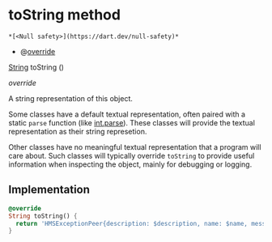 


# toString method




    *[<Null safety>](https://dart.dev/null-safety)*



- @[override](https://api.flutter.dev/flutter/dart-core/override-constant.html)

[String](https://api.flutter.dev/flutter/dart-core/String-class.html) toString
()

_override_



<p>A string representation of this object.</p>
<p>Some classes have a default textual representation,
often paired with a static <code>parse</code> function (like <a href="https://api.flutter.dev/flutter/dart-core/int/parse.html">int.parse</a>).
These classes will provide the textual representation as
their string represetion.</p>
<p>Other classes have no meaningful textual representation
that a program will care about.
Such classes will typically override <code>toString</code> to provide
useful information when inspecting the object,
mainly for debugging or logging.</p>



## Implementation

```dart
@override
String toString() {
  return 'HMSExceptionPeer{description: $description, name: $name, message: $message, code: $code, action: $action, name: $name}';
}
```







